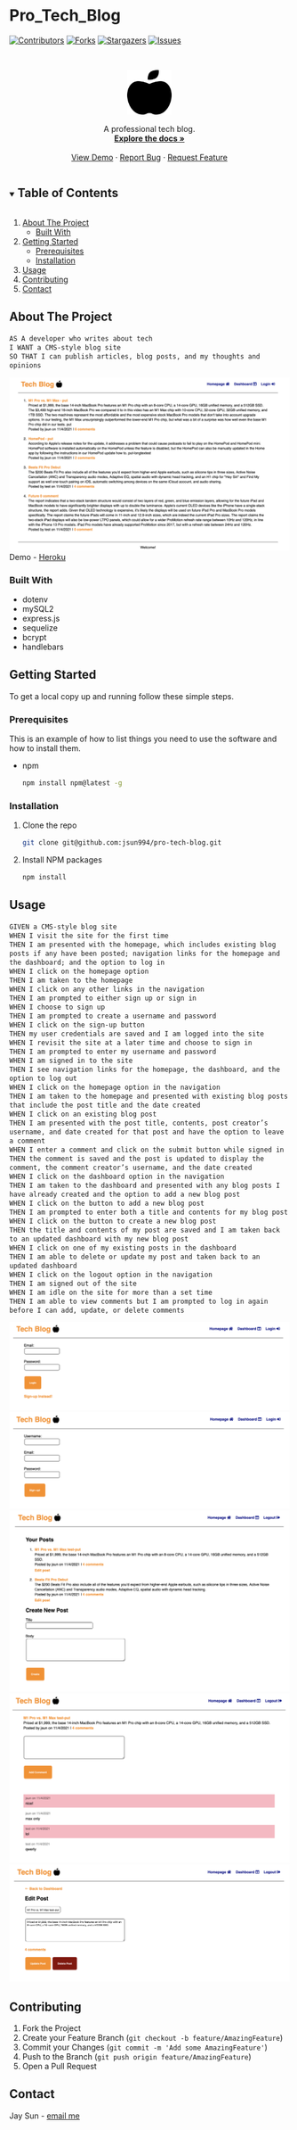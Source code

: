 # Pro_Tech_Blog

[![Contributors][contributors-shield]][contributors-url]
[![Forks][forks-shield]][forks-url]
[![Stargazers][stars-shield]][stars-url]
[![Issues][issues-shield]][issues-url]

<!-- PROJECT LOGO -->
<br />
<p align="center">
  <a href="https://tech-blog-pro.herokuapp.com/">
    <img src="./media/apple.svg" alt="Logo" width="80" height="80">
  </a>

  <p align="center">
  A professional tech blog.
    <br />
    <a href="https://github.com/jsun994/pro-tech-blog"><strong>Explore the docs »</strong></a>
    <br />
    <br />
    <a href="https://tech-blog-pro.herokuapp.com/">View Demo</a>
    ·
    <a href="https://github.com/jsun994/pro-tech-blog/issues">Report Bug</a>
    ·
    <a href="https://github.com/jsun994/pro-tech-blog/issues">Request Feature</a>
  </p>
</p>

<!-- TABLE OF CONTENTS -->
<details open="open">
  <summary><h2 style="display: inline-block">Table of Contents</h2></summary>
  <ol>
    <li>
      <a href="#about-the-project">About The Project</a>
      <ul>
        <li><a href="#built-with">Built With</a></li>
      </ul>
    </li>
    <li>
      <a href="#getting-started">Getting Started</a>
      <ul>
        <li><a href="#prerequisites">Prerequisites</a></li>
        <li><a href="#installation">Installation</a></li>
      </ul>
    </li>
    <li><a href="#usage">Usage</a></li>
    <li><a href="#contributing">Contributing</a></li>
    <li><a href="#contact">Contact</a></li>
  </ol>
</details>

<!-- ABOUT THE PROJECT -->
## About The Project

    AS A developer who writes about tech
    I WANT a CMS-style blog site
    SO THAT I can publish articles, blog posts, and my thoughts and opinions

![media0](./media/ss0.png)
Demo - [Heroku](https://tech-blog-pro.herokuapp.com/)

### Built With

* dotenv
* mySQL2
* express.js
* sequelize
* bcrypt
* handlebars

<!-- GETTING STARTED -->
## Getting Started

To get a local copy up and running follow these simple steps.

### Prerequisites

This is an example of how to list things you need to use the software and how to install them.
* npm
  ```sh
  npm install npm@latest -g
  ```

### Installation

1. Clone the repo
   ```sh
   git clone git@github.com:jsun994/pro-tech-blog.git
   ```
2. Install NPM packages
   ```sh
   npm install
   ```

<!-- USAGE EXAMPLES -->
## Usage

    GIVEN a CMS-style blog site
    WHEN I visit the site for the first time
    THEN I am presented with the homepage, which includes existing blog posts if any have been posted; navigation links for the homepage and the dashboard; and the option to log in
    WHEN I click on the homepage option
    THEN I am taken to the homepage
    WHEN I click on any other links in the navigation
    THEN I am prompted to either sign up or sign in
    WHEN I choose to sign up
    THEN I am prompted to create a username and password
    WHEN I click on the sign-up button
    THEN my user credentials are saved and I am logged into the site
    WHEN I revisit the site at a later time and choose to sign in
    THEN I am prompted to enter my username and password
    WHEN I am signed in to the site
    THEN I see navigation links for the homepage, the dashboard, and the option to log out
    WHEN I click on the homepage option in the navigation
    THEN I am taken to the homepage and presented with existing blog posts that include the post title and the date created
    WHEN I click on an existing blog post
    THEN I am presented with the post title, contents, post creator’s username, and date created for that post and have the option to leave a comment
    WHEN I enter a comment and click on the submit button while signed in
    THEN the comment is saved and the post is updated to display the comment, the comment creator’s username, and the date created
    WHEN I click on the dashboard option in the navigation
    THEN I am taken to the dashboard and presented with any blog posts I have already created and the option to add a new blog post
    WHEN I click on the button to add a new blog post
    THEN I am prompted to enter both a title and contents for my blog post
    WHEN I click on the button to create a new blog post
    THEN the title and contents of my post are saved and I am taken back to an updated dashboard with my new blog post
    WHEN I click on one of my existing posts in the dashboard
    THEN I am able to delete or update my post and taken back to an updated dashboard
    WHEN I click on the logout option in the navigation
    THEN I am signed out of the site
    WHEN I am idle on the site for more than a set time
    THEN I am able to view comments but I am prompted to log in again before I can add, update, or delete comments

![media2](./media/ss2.png)
![media3](./media/ss3.png)
![media4](./media/ss4.png)
![media5](./media/ss5.png)
![media6](./media/ss6.png)

<!-- CONTRIBUTING -->
## Contributing

1. Fork the Project
2. Create your Feature Branch (`git checkout -b feature/AmazingFeature`)
3. Commit your Changes (`git commit -m 'Add some AmazingFeature'`)
4. Push to the Branch (`git push origin feature/AmazingFeature`)
5. Open a Pull Request

<!-- CONTACT -->
## Contact

Jay Sun - [email me](mailto:jaysun054@gmail.com)

[contributors-shield]: https://img.shields.io/github/contributors/jsun994/pro-tech-blog.svg?style=for-the-badge
[contributors-url]: https://github.com/jsun994/pro-tech-blog/graphs/contributors
[forks-shield]: https://img.shields.io/github/forks/jsun994/pro-tech-blog.svg?style=for-the-badge
[forks-url]: https://github.com/jsun994/pro-tech-blog/network/members
[stars-shield]: https://img.shields.io/github/stars/jsun994/pro-tech-blog.svg?style=for-the-badge
[stars-url]: https://github.com/jsun994/pro-tech-blog/stargazers
[issues-shield]: https://img.shields.io/github/issues/jsun994/pro-tech-blog.svg?style=for-the-badge
[issues-url]: https://github.com/jsun994/pro-tech-blog/issues